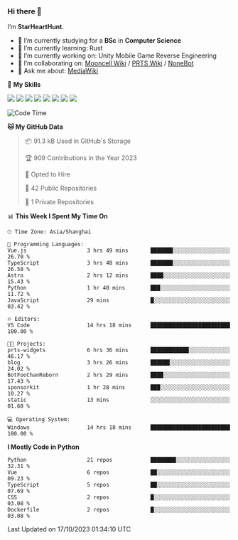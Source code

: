 ### Hi there 👋

I’m **StarHeartHunt**.

- 🏫 I’m currently studying for a **BSc** in **Computer Science**
- 🌱 I’m currently learning: Rust
- 🔭 I’m currently working on: Unity Mobile Game Reverse Engineering
- 👯 I’m collaborating on: [Mooncell Wiki](https://fgo.wiki/) / [PRTS Wiki](http://prts.wiki/) / [NoneBot](https://github.com/nonebot)
- 💬 Ask me about: [MediaWiki](https://www.mediawiki.org)

🌟 **My Skills**

![](https://img.shields.io/badge/-Python-3e74a2?style=flat-square&logo=Python&logoColor=fff)
![](https://img.shields.io/badge/-Node.js-339933?style=flat-square&logo=node.js&logoColor=fff)
![](https://img.shields.io/badge/-Vue-4fc08d?style=flat-square&logo=vue.js&logoColor=fff)
![](https://img.shields.io/badge/-React-2d98ce?style=flat-square&logo=React&logoColor=fff)
![](https://img.shields.io/badge/-TypeScript-3178C6?style=flat-square&logo=TypeScript&logoColor=fff)
![](https://img.shields.io/badge/-Docker-2496ED?style=flat-square&logo=Docker&logoColor=fff)
![](https://img.shields.io/badge/-Linux-000000?style=flat-square&logo=Linux&logoColor=fff)
![](https://img.shields.io/badge/-Dotnet-512bd4?style=flat-square&logo=.net&logoColor=fff)

<!--START_SECTION:waka-->
![Code Time](http://img.shields.io/badge/Code%20Time-676%20hrs%2024%20mins-blue)

**🐱 My GitHub Data** 

> 📦 91.3 kB Used in GitHub's Storage 
 > 
> 🏆 909 Contributions in the Year 2023
 > 
> 💼 Opted to Hire
 > 
> 📜 42 Public Repositories 
 > 
> 🔑 1 Private Repositories 
 > 
📊 **This Week I Spent My Time On** 

```text
🕑︎ Time Zone: Asia/Shanghai

💬 Programming Languages: 
Vue.js                   3 hrs 49 mins       ███████░░░░░░░░░░░░░░░░░░   26.70 % 
TypeScript               3 hrs 48 mins       ███████░░░░░░░░░░░░░░░░░░   26.58 % 
Astro                    2 hrs 12 mins       ████░░░░░░░░░░░░░░░░░░░░░   15.43 % 
Python                   1 hr 40 mins        ███░░░░░░░░░░░░░░░░░░░░░░   11.72 % 
JavaScript               29 mins             █░░░░░░░░░░░░░░░░░░░░░░░░   03.42 % 

🔥 Editors: 
VS Code                  14 hrs 18 mins      █████████████████████████   100.00 % 

🐱‍💻 Projects: 
prts-widgets             6 hrs 36 mins       ████████████░░░░░░░░░░░░░   46.17 % 
blog                     3 hrs 26 mins       ██████░░░░░░░░░░░░░░░░░░░   24.02 % 
BotFooChanReborn         2 hrs 29 mins       ████░░░░░░░░░░░░░░░░░░░░░   17.43 % 
sponsorkit               1 hr 28 mins        ███░░░░░░░░░░░░░░░░░░░░░░   10.27 % 
static                   13 mins             ░░░░░░░░░░░░░░░░░░░░░░░░░   01.60 % 

💻 Operating System: 
Windows                  14 hrs 18 mins      █████████████████████████   100.00 % 
```

**I Mostly Code in Python** 

```text
Python                   21 repos            ████████░░░░░░░░░░░░░░░░░   32.31 % 
Vue                      6 repos             ██░░░░░░░░░░░░░░░░░░░░░░░   09.23 % 
TypeScript               5 repos             ██░░░░░░░░░░░░░░░░░░░░░░░   07.69 % 
CSS                      2 repos             █░░░░░░░░░░░░░░░░░░░░░░░░   03.08 % 
Dockerfile               2 repos             █░░░░░░░░░░░░░░░░░░░░░░░░   03.08 % 
```




 Last Updated on 17/10/2023 01:34:10 UTC
<!--END_SECTION:waka-->
